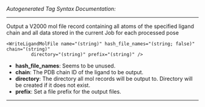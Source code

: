 _Autogenerated Tag Syntax Documentation:_

---
Output a V2000 mol file record containing all atoms of the specified ligand chain and all data stored in the current Job for each processed pose

```
<WriteLigandMolFile name="(string)" hash_file_names="(string; false)" chain="(string)"
         directory="(string)" prefix="(string)" />
```

-   **hash_file_names**: Seems to be unused.
-   **chain**: The PDB chain ID of the ligand to be output.
-   **directory**: The directory all mol records will be output to. Directory will be created if it does not exist.
-   **prefix**: Set a file prefix for the output files.

---

